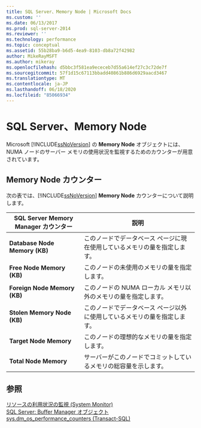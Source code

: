 ```yaml
---
title: SQL Server、Memory Node | Microsoft Docs
ms.custom: ''
ms.date: 06/13/2017
ms.prod: sql-server-2014
ms.reviewer: ''
ms.technology: performance
ms.topic: conceptual
ms.assetid: 55b28ba9-b6d5-4ea9-8103-db8a72f42982
author: MikeRayMSFT
ms.author: mikeray
ms.openlocfilehash: d5bbc3f581ea9ececeb7d55a614ef27c3c72de7f
ms.sourcegitcommit: 57f1d15c67113bbadd40861b886d6929aacd3467
ms.translationtype: MT
ms.contentlocale: ja-JP
ms.lasthandoff: 06/18/2020
ms.locfileid: "85066934"
---
```

# <a name="sql-server-memory-node"></a>SQL Server、Memory Node
  Microsoft [!INCLUDE[ssNoVersion](../../includes/ssnoversion-md.md)] の **Memory Node** オブジェクトには、NUMA ノードのサーバー メモリの使用状況を監視するためのカウンターが用意されています。  
  
## <a name="memory-node-counters"></a>Memory Node カウンター  
 次の表では、[!INCLUDE[ssNoVersion](../../includes/ssnoversion-md.md)] **Memory Node** カウンターについて説明します。  
  
|SQL Server Memory Manager カウンター|説明|  
|----------------------------------------|-----------------|  
|**Database Node Memory (KB)**|このノードでデータベース ページに現在使用しているメモリの量を指定します。|  
|**Free Node Memory (KB)**|このノードの未使用のメモリの量を指定します。|  
|**Foreign Node Memory (KB)**|このノードの NUMA ローカル メモリ以外のメモリの量を指定します。|  
|**Stolen Memory Node (KB)**|このノードでデータベース ページ以外に使用しているメモリの量を指定します。|  
|**Target Node Memory**|このノードの理想的なメモリの量を指定します。|  
|**Total Node Memory**|サーバーがこのノードでコミットしているメモリの総容量を示します。|  
  
## <a name="see-also"></a>参照  
 [リソースの利用状況の監視 &#40;System Monitor&#41;](monitor-resource-usage-system-monitor.md)   
 [SQL Server: Buffer Manager オブジェクト](sql-server-buffer-manager-object.md)   
 [sys.dm_os_performance_counters &#40;Transact-SQL&#41;](/sql/relational-databases/system-dynamic-management-views/sys-dm-os-performance-counters-transact-sql)  
  
  
